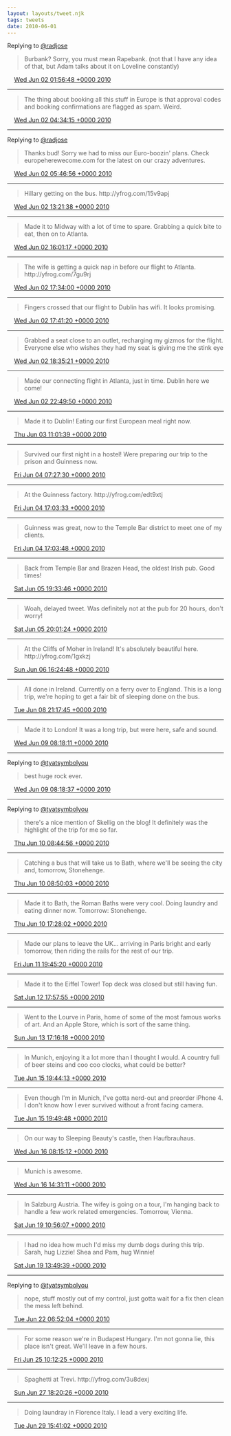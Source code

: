 ```yaml
---
layout: layouts/tweet.njk
tags: tweets
date: 2010-06-01
---
```


Replying to [@radjose](https://twitter.com/RadleyJPhoenix/status/15211974380)

> Burbank? Sorry, you must mean Rapebank\. \(not that I have any idea of that, but Adam talks about it on Loveline constantly\)

<img src="/img/tweet-media/tweet.ico" width="12" /> [Wed Jun 02 01:56:48 +0000 2010](https://twitter.com/timwasson/status/15219818833)

----

> The thing about booking all this stuff in Europe is that approval codes and booking confirmations are flagged as spam\. Weird\.

<img src="/img/tweet-media/tweet.ico" width="12" /> [Wed Jun 02 04:34:15 +0000 2010](https://twitter.com/timwasson/status/15228846095)

----

Replying to [@radjose](https://twitter.com/RadleyJPhoenix/status/15231908109)

> Thanks bud\! Sorry we had to miss our Euro\-boozin' plans\. Check europeherewecome\.com for the latest on our crazy adventures\.

<img src="/img/tweet-media/tweet.ico" width="12" /> [Wed Jun 02 05:46:56 +0000 2010](https://twitter.com/timwasson/status/15232147341)

----

> Hillary getting on the bus\.  http://yfrog\.com/15v9apj

<img src="/img/tweet-media/tweet.ico" width="12" /> [Wed Jun 02 13:21:38 +0000 2010](https://twitter.com/timwasson/status/15250733523)

----

> Made it to Midway with a lot of time to spare\. Grabbing a quick bite to eat, then on to Atlanta\.

<img src="/img/tweet-media/tweet.ico" width="12" /> [Wed Jun 02 16:01:17 +0000 2010](https://twitter.com/timwasson/status/15260968874)

----

> The wife is getting a quick nap in before our flight to Atlanta\.  http://yfrog\.com/7gu9rj

<img src="/img/tweet-media/tweet.ico" width="12" /> [Wed Jun 02 17:34:00 +0000 2010](https://twitter.com/timwasson/status/15266375883)

----

> Fingers crossed that our flight to Dublin has wifi\. It looks promising\.

<img src="/img/tweet-media/tweet.ico" width="12" /> [Wed Jun 02 17:41:20 +0000 2010](https://twitter.com/timwasson/status/15266768574)

----

> Grabbed a seat close to an outlet, recharging my gizmos for the flight\. Everyone else who wishes they had my seat is giving me the stink eye

<img src="/img/tweet-media/tweet.ico" width="12" /> [Wed Jun 02 18:35:21 +0000 2010](https://twitter.com/timwasson/status/15269517737)

----

> Made our connecting flight in Atlanta, just in time\. Dublin here we come\!

<img src="/img/tweet-media/tweet.ico" width="12" /> [Wed Jun 02 22:49:50 +0000 2010](https://twitter.com/timwasson/status/15282258376)

----

> Made it to Dublin\! Eating our first European meal right now\.

<img src="/img/tweet-media/tweet.ico" width="12" /> [Thu Jun 03 11:01:39 +0000 2010](https://twitter.com/timwasson/status/15317536600)

----

> Survived our first night in a hostel\! Were preparing our trip to the prison and Guinness now\.

<img src="/img/tweet-media/tweet.ico" width="12" /> [Fri Jun 04 07:27:30 +0000 2010](https://twitter.com/timwasson/status/15399789229)

----

> At the Guinness factory\.  http://yfrog\.com/edt9xtj

<img src="/img/tweet-media/tweet.ico" width="12" /> [Fri Jun 04 17:03:33 +0000 2010](https://twitter.com/timwasson/status/15429605572)

----

> Guinness was great, now to the Temple Bar district to meet one of my clients\.

<img src="/img/tweet-media/tweet.ico" width="12" /> [Fri Jun 04 17:03:48 +0000 2010](https://twitter.com/timwasson/status/15429620254)

----

> Back from Temple Bar and Brazen Head, the oldest Irish pub\. Good times\!

<img src="/img/tweet-media/tweet.ico" width="12" /> [Sat Jun 05 19:33:46 +0000 2010](https://twitter.com/timwasson/status/15507197651)

----

> Woah, delayed tweet\. Was definitely not at the pub for 20 hours, don't worry\!

<img src="/img/tweet-media/tweet.ico" width="12" /> [Sat Jun 05 20:01:24 +0000 2010](https://twitter.com/timwasson/status/15508431297)

----

> At the Cliffs of Moher in Ireland\! It's absolutely beautiful here\.  http://yfrog\.com/1gxkzj

<img src="/img/tweet-media/tweet.ico" width="12" /> [Sun Jun 06 16:24:48 +0000 2010](https://twitter.com/timwasson/status/15565800684)

----

> All done in Ireland\. Currently on a ferry over to England\. This is a long trip, we're hoping to get a fair bit of sleeping done on the bus\.

<img src="/img/tweet-media/tweet.ico" width="12" /> [Tue Jun 08 21:17:45 +0000 2010](https://twitter.com/timwasson/status/15732948717)

----

> Made it to London\! It was a long trip, but were here, safe and sound\.

<img src="/img/tweet-media/tweet.ico" width="12" /> [Wed Jun 09 08:18:11 +0000 2010](https://twitter.com/timwasson/status/15767630897)

----

Replying to [@tyatsymbolyou](https://twitter.com/tyatsymbolyou/status/15767074122)

> best huge rock ever\.

<img src="/img/tweet-media/tweet.ico" width="12" /> [Wed Jun 09 08:18:37 +0000 2010](https://twitter.com/timwasson/status/15767646766)

----

Replying to [@tyatsymbolyou](https://twitter.com/tyatsymbolyou/status/15805341444)

> there's a nice mention of Skellig on the blog\! It definitely was the highlight of the trip for me so far\.

<img src="/img/tweet-media/tweet.ico" width="12" /> [Thu Jun 10 08:44:56 +0000 2010](https://twitter.com/timwasson/status/15837239927)

----

> Catching a bus that will take us to Bath, where we'll be seeing the city and, tomorrow, Stonehenge\.

<img src="/img/tweet-media/tweet.ico" width="12" /> [Thu Jun 10 08:50:03 +0000 2010](https://twitter.com/timwasson/status/15837426256)

----

> Made it to Bath, the Roman Baths were very cool\. Doing laundry and eating dinner now\. Tomorrow: Stonehenge\.

<img src="/img/tweet-media/tweet.ico" width="12" /> [Thu Jun 10 17:28:02 +0000 2010](https://twitter.com/timwasson/status/15865619820)

----

> Made our plans to leave the UK\.\.\. arriving in Paris bright and early tomorrow, then riding the rails for the rest of our trip\.

<img src="/img/tweet-media/tweet.ico" width="12" /> [Fri Jun 11 19:45:20 +0000 2010](https://twitter.com/timwasson/status/15951635668)

----

> Made it to the Eiffel Tower\! Top deck was closed but still having fun\.

<img src="/img/tweet-media/tweet.ico" width="12" /> [Sat Jun 12 17:57:55 +0000 2010](https://twitter.com/timwasson/status/16019141187)

----

> Went to the Lourve in Paris, home of some of the most famous works of art\. And an Apple Store, which is sort of the same thing\.

<img src="/img/tweet-media/tweet.ico" width="12" /> [Sun Jun 13 17:16:18 +0000 2010](https://twitter.com/timwasson/status/16085113545)

----

> In Munich, enjoying it a lot more than I thought I would\. A country full of beer steins and coo coo clocks, what could be better?

<img src="/img/tweet-media/tweet.ico" width="12" /> [Tue Jun 15 19:44:13 +0000 2010](https://twitter.com/timwasson/status/16249576060)

----

> Even though I'm in Munich, I've gotta nerd\-out and preorder iPhone 4\. I don't know how I ever survived without a front facing camera\.

<img src="/img/tweet-media/tweet.ico" width="12" /> [Tue Jun 15 19:49:48 +0000 2010](https://twitter.com/timwasson/status/16249959818)

----

> On our way to Sleeping Beauty's castle, then Haufbrauhaus\.

<img src="/img/tweet-media/tweet.ico" width="12" /> [Wed Jun 16 08:15:12 +0000 2010](https://twitter.com/timwasson/status/16291449587)

----

> Munich is awesome\.

<img src="/img/tweet-media/tweet.ico" width="12" /> [Wed Jun 16 14:31:11 +0000 2010](https://twitter.com/timwasson/status/16310278806)

----

> In Salzburg Austria\. The wifey is going on a tour, I'm hanging back to handle a few work related emergencies\. Tomorrow, Vienna\.

<img src="/img/tweet-media/tweet.ico" width="12" /> [Sat Jun 19 10:56:07 +0000 2010](https://twitter.com/timwasson/status/16537726635)

----

> I had no idea how much I'd miss my dumb dogs during this trip\. Sarah, hug Lizzie\! Shea and Pam, hug Winnie\!

<img src="/img/tweet-media/tweet.ico" width="12" /> [Sat Jun 19 13:49:39 +0000 2010](https://twitter.com/timwasson/status/16547039348)

----

Replying to [@tyatsymbolyou](https://twitter.com/tyatsymbolyou/status/16584797686)

> nope, stuff mostly out of my control, just gotta wait for a fix then clean the mess left behind\.

<img src="/img/tweet-media/tweet.ico" width="12" /> [Tue Jun 22 06:52:04 +0000 2010](https://twitter.com/timwasson/status/16754273934)

----

> For some reason we're in Budapest Hungary\. I'm not gonna lie, this place isn't great\. We'll leave in a few hours\.

<img src="/img/tweet-media/tweet.ico" width="12" /> [Fri Jun 25 10:12:25 +0000 2010](https://twitter.com/timwasson/status/17003562939)

----

> Spaghetti at Trevi\.  http://yfrog\.com/3u8dexj

<img src="/img/tweet-media/tweet.ico" width="12" /> [Sun Jun 27 18:20:26 +0000 2010](https://twitter.com/timwasson/status/17184367872)

----

> Doing laundray in Florence Italy\. I lead a very exciting life\.

<img src="/img/tweet-media/tweet.ico" width="12" /> [Tue Jun 29 15:41:02 +0000 2010](https://twitter.com/timwasson/status/17341845364)